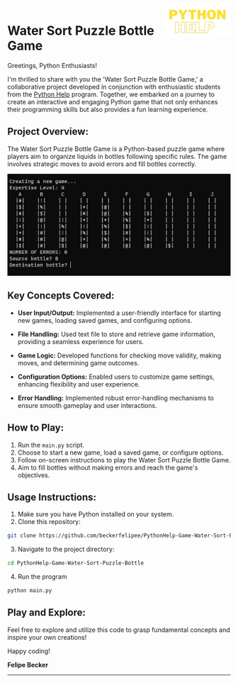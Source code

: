 <a href="https://cdn.discordapp.com/attachments/770989141134671925/1160185849334464573/Python_help_-_Aulas_particulares.pdf?ex=6533be45&is=65214945&hm=677f726106df35d432bc6bc649894043d88e37f308f54047fed8e4c00b671dae&">
  <img align="right" alt="Python-help" height="70" src="https://raw.githubusercontent.com/beckerfelipee/ImagesDB/main/PythonHelp/PythonHelp.png">
</a>

# Water Sort Puzzle Bottle Game

Greetings, Python Enthusiasts!

I'm thrilled to share with you the 'Water Sort Puzzle Bottle Game,' a collaborative project developed in conjunction with enthusiastic students from the [Python Help](https://cdn.discordapp.com/attachments/770989141134671925/1160185849334464573/Python_help_-_Aulas_particulares.pdf?ex=6533be45&is=65214945&hm=677f726106df35d432bc6bc649894043d88e37f308f54047fed8e4c00b671dae&) program. Together, we embarked on a journey to create an interactive and engaging Python game that not only enhances their programming skills but also provides a fun learning experience.

## Project Overview:

The Water Sort Puzzle Bottle Game is a Python-based puzzle game where players aim to organize liquids in bottles following specific rules. The game involves strategic moves to avoid errors and fill bottles correctly.

![Game Screenshot](https://raw.githubusercontent.com/beckerfelipee/ImagesDB/main/BottlesSortPuzzle/Screenshot.png)

## Key Concepts Covered:

- **User Input/Output:** Implemented a user-friendly interface for starting new games, loading saved games, and configuring options.

- **File Handling:** Used text file to store and retrieve game information, providing a seamless experience for users.

- **Game Logic:** Developed functions for checking move validity, making moves, and determining game outcomes.

- **Configuration Options:** Enabled users to customize game settings, enhancing flexibility and user experience.

- **Error Handling:** Implemented robust error-handling mechanisms to ensure smooth gameplay and user interactions.

## How to Play:

1. Run the `main.py` script.
2. Choose to start a new game, load a saved game, or configure options.
3. Follow on-screen instructions to play the Water Sort Puzzle Bottle Game.
4. Aim to fill bottles without making errors and reach the game's objectives.

## Usage Instructions:

1. Make sure you have Python installed on your system.
2. Clone this repository:

 ```bash
git clone https://github.com/beckerfelipee/PythonHelp-Game-Water-Sort-Puzzle-Bottle.git
 ```

3. Navigate to the project directory:

 ```bash
cd PythonHelp-Game-Water-Sort-Puzzle-Bottle
 ```

4. Run the program

```bash
python main.py
 ```

## Play and Explore:

Feel free to explore and utilize this code to grasp fundamental concepts and inspire your own creations!

Happy coding!

**Felipe Becker**

---

